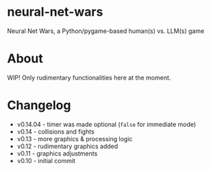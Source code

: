 # neural-net-wars
Neural Net Wars, a Python/pygame-based human(s) vs. LLM(s) game

# About
WIP! Only rudimentary functionalities here at the moment.

# Changelog
- v0.14.04 - timer was made optional (`false` for immediate mode)
- v0.14 - collisions and fights
- v0.13 - more graphics & processing logic
- v0.12 - rudimentary graphics added
- v0.11 - graphics adjustments
- v0.10 - initial commit